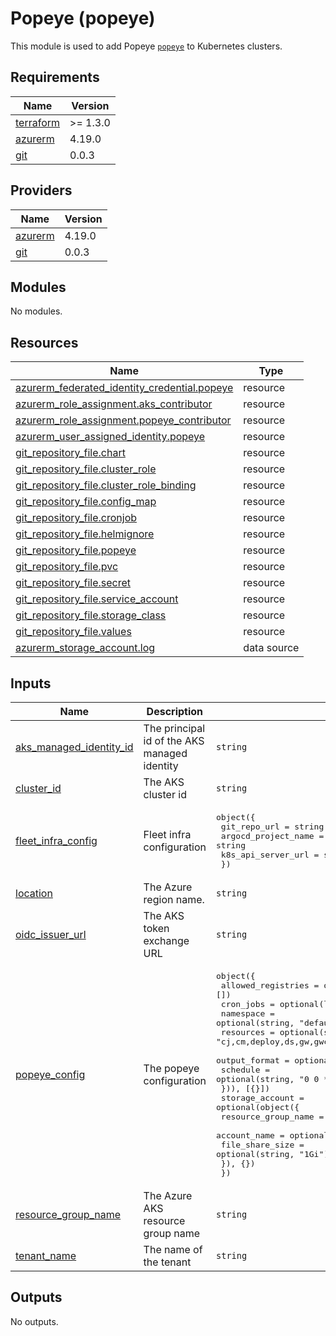 # Popeye (popeye)

This module is used to add Popeye [`popeye`](https://github.com/derailed/popeye) to Kubernetes clusters.

## Requirements

| Name | Version |
|------|---------|
| <a name="requirement_terraform"></a> [terraform](#requirement\_terraform) | >= 1.3.0 |
| <a name="requirement_azurerm"></a> [azurerm](#requirement\_azurerm) | 4.19.0 |
| <a name="requirement_git"></a> [git](#requirement\_git) | 0.0.3 |

## Providers

| Name | Version |
|------|---------|
| <a name="provider_azurerm"></a> [azurerm](#provider\_azurerm) | 4.19.0 |
| <a name="provider_git"></a> [git](#provider\_git) | 0.0.3 |

## Modules

No modules.

## Resources

| Name | Type |
|------|------|
| [azurerm_federated_identity_credential.popeye](https://registry.terraform.io/providers/hashicorp/azurerm/4.19.0/docs/resources/federated_identity_credential) | resource |
| [azurerm_role_assignment.aks_contributor](https://registry.terraform.io/providers/hashicorp/azurerm/4.19.0/docs/resources/role_assignment) | resource |
| [azurerm_role_assignment.popeye_contributor](https://registry.terraform.io/providers/hashicorp/azurerm/4.19.0/docs/resources/role_assignment) | resource |
| [azurerm_user_assigned_identity.popeye](https://registry.terraform.io/providers/hashicorp/azurerm/4.19.0/docs/resources/user_assigned_identity) | resource |
| [git_repository_file.chart](https://registry.terraform.io/providers/xenitab/git/0.0.3/docs/resources/repository_file) | resource |
| [git_repository_file.cluster_role](https://registry.terraform.io/providers/xenitab/git/0.0.3/docs/resources/repository_file) | resource |
| [git_repository_file.cluster_role_binding](https://registry.terraform.io/providers/xenitab/git/0.0.3/docs/resources/repository_file) | resource |
| [git_repository_file.config_map](https://registry.terraform.io/providers/xenitab/git/0.0.3/docs/resources/repository_file) | resource |
| [git_repository_file.cronjob](https://registry.terraform.io/providers/xenitab/git/0.0.3/docs/resources/repository_file) | resource |
| [git_repository_file.helmignore](https://registry.terraform.io/providers/xenitab/git/0.0.3/docs/resources/repository_file) | resource |
| [git_repository_file.popeye](https://registry.terraform.io/providers/xenitab/git/0.0.3/docs/resources/repository_file) | resource |
| [git_repository_file.pvc](https://registry.terraform.io/providers/xenitab/git/0.0.3/docs/resources/repository_file) | resource |
| [git_repository_file.secret](https://registry.terraform.io/providers/xenitab/git/0.0.3/docs/resources/repository_file) | resource |
| [git_repository_file.service_account](https://registry.terraform.io/providers/xenitab/git/0.0.3/docs/resources/repository_file) | resource |
| [git_repository_file.storage_class](https://registry.terraform.io/providers/xenitab/git/0.0.3/docs/resources/repository_file) | resource |
| [git_repository_file.values](https://registry.terraform.io/providers/xenitab/git/0.0.3/docs/resources/repository_file) | resource |
| [azurerm_storage_account.log](https://registry.terraform.io/providers/hashicorp/azurerm/4.19.0/docs/data-sources/storage_account) | data source |

## Inputs

| Name | Description | Type | Default | Required |
|------|-------------|------|---------|:--------:|
| <a name="input_aks_managed_identity_id"></a> [aks\_managed\_identity\_id](#input\_aks\_managed\_identity\_id) | The principal id of the AKS managed identity | `string` | n/a | yes |
| <a name="input_cluster_id"></a> [cluster\_id](#input\_cluster\_id) | The AKS cluster id | `string` | n/a | yes |
| <a name="input_fleet_infra_config"></a> [fleet\_infra\_config](#input\_fleet\_infra\_config) | Fleet infra configuration | <pre>object({<br/>    git_repo_url        = string<br/>    argocd_project_name = string<br/>    k8s_api_server_url  = string<br/>  })</pre> | n/a | yes |
| <a name="input_location"></a> [location](#input\_location) | The Azure region name. | `string` | n/a | yes |
| <a name="input_oidc_issuer_url"></a> [oidc\_issuer\_url](#input\_oidc\_issuer\_url) | The AKS token exchange URL | `string` | n/a | yes |
| <a name="input_popeye_config"></a> [popeye\_config](#input\_popeye\_config) | The popeye configuration | <pre>object({<br/>    allowed_registries = optional(list(string), [])<br/>    cron_jobs = optional(list(object({<br/>      namespace     = optional(string, "default")<br/>      resources     = optional(string, "cj,cm,deploy,ds,gw,gwc,gwr,hpa,ing,job,np,pdb,po,pv,pvc,ro,rb,sa,sec,sts,svc")<br/>      output_format = optional(string, "html")<br/>      schedule      = optional(string, "0 0 * * 1")<br/>    })), [{}])<br/>    storage_account = optional(object({<br/>      resource_group_name = optional(string, "")<br/>      account_name        = optional(string, "")<br/>      file_share_size     = optional(string, "1Gi")<br/>    }), {})<br/>  })</pre> | `{}` | no |
| <a name="input_resource_group_name"></a> [resource\_group\_name](#input\_resource\_group\_name) | The Azure AKS resource group name | `string` | n/a | yes |
| <a name="input_tenant_name"></a> [tenant\_name](#input\_tenant\_name) | The name of the tenant | `string` | n/a | yes |

## Outputs

No outputs.
